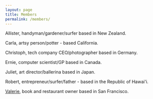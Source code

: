 ```yaml
---
layout: page
title: Members
permalink: /members/
---
```



Allister, handyman/gardener/surfer based in New Zealand.

Carla, artsy person/potter - based California. 

Christoph, tech company CEO/photographer based in Germany.

Ernie, computer scientist/GP based in Canada.

Juliet, art director/ballerina based in Japan.

Robert, entrepreneur/surfer/father - based in the Republic of Hawai'i. 

[Valerie](http://www.valerieluu.com), book  and restaurant owner based in San Francisco. 
